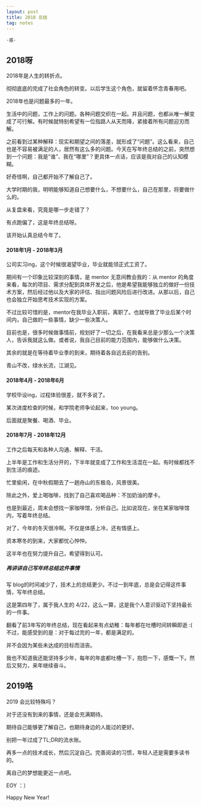 ```yaml
---
layout: post
title: 2018 总结
tag: notes
---
```


    ·惑·


## 2018呀

2018年是人生的转折点。

彻彻底底的完成了社会角色的转变。以后学生这个角色，就留着怀念青春用吧。

2018年也是问题最多的一年。

生活中的问题，工作上的问题。各种问题交织在一起。并且问题，也都从唯一解变成了可行解。有时候就特别希望有一位指路人从天而降，紧接着所有问题迎刃而解。

之前看到过某种解释：现实和期望之间的落差，就形成了“问题”。这么看来，自己也是不容易被满足的人，居然有这么多的问题。今天在写年终总结的之前，突然想到一个问题：我是“谁”、我在“哪里”？更具体一点话，应该是我对自己的认知模糊。

好奇怪啊，自己都开始不了解自己了。

大学时期的我，明明能够知道自己想要什么，不想要什么，自己在那里，将要做什么的。

从复盘来看，究竟是哪一步走错了？

有点跑偏了，这是年终总结呀。

该开始认真总结今年了。

#### 2018年1月 - 2018年3月

公司实习ing，这个时候很渴望毕业，毕业就能领正式工资了。

期间有一个印象比较深刻的事情，是 mentor 无意间教会我的：从 mentor 的角度来看，每次的项目、需求分配到具体开发之后，他是希望我能够独立的做好一份技术方案，然后经过他以及大家的评估、指出问题风险后进行改进。从那以后，自己也会独立开始思考技术实现的方案。

不过比较可惜的是，mentor在我毕业入职前，离职了。也就导致了毕业后某个时间内，自己做的一些事情，缺少一些决策人。

目前也是，很多时候做事情前，规划好了一切之后，在我看来总是少那么一个决策人，告诉我就这么做。或者说，我自己目前的能力范围内，能够做什么决策。

其余的就是在等待着毕业季的到来，期待着各自远去前的告别。

青山不改，绿水长流，江湖见。

#### 2018年4月 - 2018年6月

学校毕设ing，过程体验很差，就不多说了。

某次进度检查的时候，和学院老师争论起来，too young。

后面就是聚餐、喝酒、毕业。

#### 2018年7月 - 2018年12月

工作之后每天和各种人沟通、解释、干活。

上半年是工作和生活分开的，下半年就变成了工作和生活混在一起。有时候都找不到生活的痕迹。

忙里偷闲，在中秋假期去了一趟舟山的东极岛，风景很美。

除此之外，爱上喝咖啡，找到了自己喜欢喝品种：不加奶油的摩卡。

也是到最近，周末会想找一家咖啡馆，分析自己。比如说现在，坐在某家咖啡馆内，写着年终总结。

对了，今年的冬天很冷啊。不仅是体感上冷，还有情感上。

资本寒冬的到来，大家都忧心忡忡。

这半年也在努力提升自己，希望得到认可。

##### 再讲讲自己写年终总结这件事情

写 blog的时间减少了，技术上的总结更少。不过一到年底，总是会记得这件事情，写年终总结。

这是第四年了，属于我人生的 4/22，这么一算，这是我个人意识驱动下坚持最长的一件事。

翻看了前3年写的年终总结，现在看起来有点幼稚：每年都在吐槽时间转瞬即逝 :(   不过，能感受到的是：对于每过完的一年，都是满足的。

并不会因为某些未达成的目标而沮丧。

我也不知道我还能坚持多少年，每年的年底都吐槽一下，抱怨一下，感慨一下。然后又努力，来年继续奋斗。

## 2019咯

2019 会比较特殊吗？

对于还没有到来的事情，还是会充满期待。

期待自己能够更了解自己，也期待身边的人能过的更好。

别把一年过成了TL;DR的流水账。

再多一点的技术成长，然后沉淀自己。完善阅读的习惯，年轻人还是需要多读书的。

离自己的梦想能更近一点吧。

EOY ：）

Happy New Year! 
